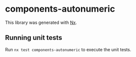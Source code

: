 # components-autonumeric

This library was generated with [Nx](https://nx.dev).

## Running unit tests

Run `nx test components-autonumeric` to execute the unit tests.
